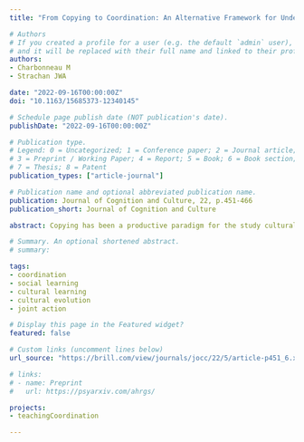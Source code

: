 ```yaml
---
title: "From Copying to Coordination: An Alternative Framework for Understanding Cultural Learning Mechanisms"

# Authors
# If you created a profile for a user (e.g. the default `admin` user), write the username (folder name) here 
# and it will be replaced with their full name and linked to their profile.
authors:
- Charbonneau M
- Strachan JWA

date: "2022-09-16T00:00:00Z"
doi: "10.1163/15685373-12340145"

# Schedule page publish date (NOT publication's date).
publishDate: "2022-09-16T00:00:00Z"

# Publication type.
# Legend: 0 = Uncategorized; 1 = Conference paper; 2 = Journal article;
# 3 = Preprint / Working Paper; 4 = Report; 5 = Book; 6 = Book section;
# 7 = Thesis; 8 = Patent
publication_types: ["article-journal"]

# Publication name and optional abbreviated publication name.
publication: Journal of Cognition and Culture, 22, p.451-466
publication_short: Journal of Cognition and Culture

abstract: Copying has been a productive paradigm for the study cultural learning. Copying is about information transmission, the success of which is measured by the similarity of knowledge between models and learners. In this paper, we identify some short-comings in the use of copying mechanisms (e.g., imitation, emulation) as explanations of cultural learning, emphasizing their focus on the flow of information (from expert to novice) instead of on the specific interactions involved during episodes of learning. We argue that the micro-interactions between models and learners and how they coordinate with one another better explain how knowledge is passed on between individuals. We propose to understand cultural learning as a form of interpersonal coordination, i.e., as the result of dynamic interactions involving mutual behavioral alignment between two interacting agents. We sketch how a coordination framework provides a richer picture of cultural learning, with more explanatory power than the copying paradigm.

# Summary. An optional shortened abstract.
# summary: 

tags: 
- coordination
- social learning
- cultural learning
- cultural evolution 
- joint action

# Display this page in the Featured widget?
featured: false

# Custom links (uncomment lines below)
url_source: "https://brill.com/view/journals/jocc/22/5/article-p451_6.xml"

# links:
# - name: Preprint
#   url: https://psyarxiv.com/ahrgs/

projects:
- teachingCoordination

---
```



